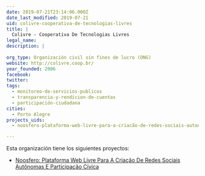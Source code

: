 ```yaml
---
date: 2019-07-21T23:14:06.000Z
date_last_modified: 2019-07-21
uid: colivre-cooperativa-de-tecnologias-livres
title: |
  Colivre - Cooperativa De Tecnologias Livres
legal_name: 
description: |
  
org_type: Organización civil sin fines de lucro (ONG)
website: http://colivre.coop.br/
year_founded: 2006
facebook: 
twitter: 
tags:
  - monitoreo-de-servicios-publicos
  - transparencia-y-rendicion-de-cuentas
  - participación-ciudadana
cities: 
  - Porto Alegre
projects_uids:
  - noosfero-plataforma-web-livre-para-a-criacão-de-redes-sociais-autonomas-e-participacão-civica

---
```


Esta organización tiene los siguientes proyectos:

- [Noosfero: Plataforma Web Livre Para A Criação De Redes Sociais Autônomas E Participação Cívica](/proyectos/noosfero-plataforma-web-livre-para-a-criacão-de-redes-sociais-autonomas-e-participacão-civica)
